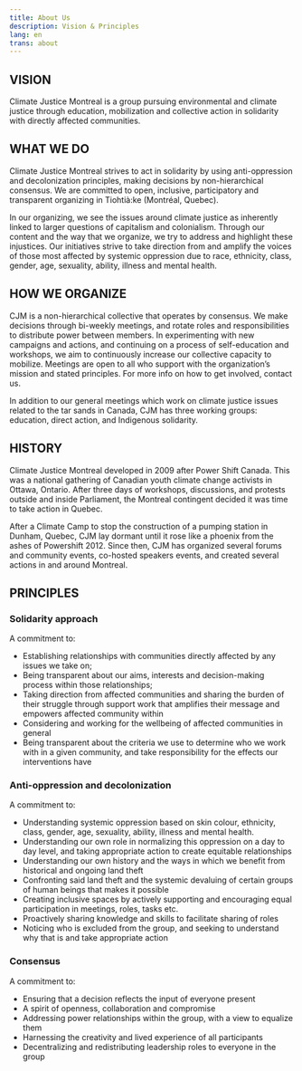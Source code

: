 ```yaml
---
title: About Us
description: Vision & Principles
lang: en
trans: about
---
```

## VISION
Climate Justice Montreal is a group pursuing environmental and climate justice through education, mobilization and collective action in solidarity with directly affected communities.

## WHAT WE DO
Climate Justice Montreal strives to act in solidarity by using anti-oppression and decolonization principles, making decisions by non-hierarchical consensus. We are committed to open, inclusive, participatory and transparent organizing in Tiohtià:ke (Montréal, Quebec).

In our organizing, we see the issues around climate justice as inherently linked to larger questions of capitalism and colonialism. Through our content and the way that we organize, we try to address and highlight these injustices. Our initiatives strive to take direction from and amplify the voices of those most affected by systemic oppression due to race, ethnicity, class, gender, age, sexuality, ability, illness and mental health.

## HOW WE ORGANIZE
CJM is a non-hierarchical collective that operates by consensus. We make decisions through bi-weekly meetings, and rotate roles and responsibilities to distribute power between members. In experimenting with new campaigns and actions, and continuing on a process of self-education and workshops, we aim to continuously increase our collective capacity to mobilize. Meetings are open to all who support with the organization’s mission and stated principles. For more info on how to get involved, contact us.

In addition to our general meetings which work on climate justice issues related to the tar sands in Canada, CJM has three working groups: education, direct action, and Indigenous solidarity.

## HISTORY
Climate Justice Montreal developed in 2009 after Power Shift Canada. This was a national gathering of Canadian youth climate change activists in Ottawa, Ontario. After three days of workshops, discussions, and protests outside and inside Parliament, the Montreal contingent decided it was time to take action in Quebec.

After a Climate Camp to stop the construction of a pumping station in Dunham, Quebec, CJM lay dormant until it rose like a phoenix from the ashes of Powershift 2012. Since then, CJM has organized several forums and community events, co-hosted speakers events, and created several actions in and around Montreal.

## PRINCIPLES
### Solidarity approach
A commitment to:

* Establishing relationships with communities directly affected by any issues we take on;
* Being transparent about our aims, interests and decision-making process within those relationships;
* Taking direction from affected communities and sharing the burden of their struggle through support work that amplifies their message and empowers affected community within
* Considering and working for the wellbeing of affected communities in general
* Being transparent about the criteria we use to determine who we work with in a given community, and take responsibility for the effects our interventions have
### Anti-oppression and decolonization
A commitment to:

* Understanding systemic oppression based on skin colour, ethnicity, class, gender, age, sexuality, ability, illness and mental health.
* Understanding our own role in normalizing this oppression on a day to day level, and taking appropriate action to create equitable relationships
* Understanding our own history and the ways in which we benefit from historical and ongoing land theft
* Confronting said land theft and the systemic devaluing of certain groups of human beings that makes it possible
* Creating inclusive spaces by actively supporting and encouraging equal participation in meetings, roles, tasks etc.
* Proactively sharing knowledge and skills to facilitate sharing of roles
* Noticing who is excluded from the group, and seeking to understand why that is and take appropriate action
### Consensus
A commitment to:

* Ensuring that a decision reflects the input of everyone present
* A spirit of openness, collaboration and compromise
* Addressing power relationships within the group, with a view to equalize them
* Harnessing the creativity and lived experience of all participants
* Decentralizing and redistributing leadership roles to everyone in the group
